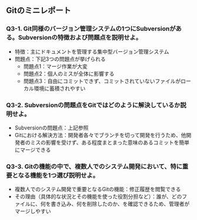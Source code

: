 ## Gitのミニレポート
### Q3-1. Git同様のバージョン管理システムの1つにSubversionがある。Subversionの特徴および問題点を説明せよ。
* 特徴：主にドキュメントを管理する集中型バージョン管理システム
* 問題点：下記3つの問題点が挙げられる
  * 問題点1：マージ作業が大変
  * 問題点2：個人のミスが全体に影響する
  * 問題点3：自由にコミットできず、コミットされていないファイルがローカル環境に蓄積されやすい
### Q3-2. Subversionの問題点をGitではどのように解決しているか説明せよ。
* Subversionの問題点：上記参照
* Gitにおける解決方法：開発者各々でブランチを切って開発を行うため、他開発者のミスの影響を受けず、ある程度まとまった意味のあるコミットを簡単にマージできる
### Q3-3. Gitの機能の中で、複数人でのシステム開発において、特に重要となる機能を1つ選び説明せよ。
* 複数人でのシステム開発で重要となるGitの機能：修正履歴を閲覧できる
* その理由（具体的な状況とその機能を使った役割分担など）：誰が、どのファイルに、何を書き込み、何を削除したのか、を確認できるため、管理者がマージしやすい
